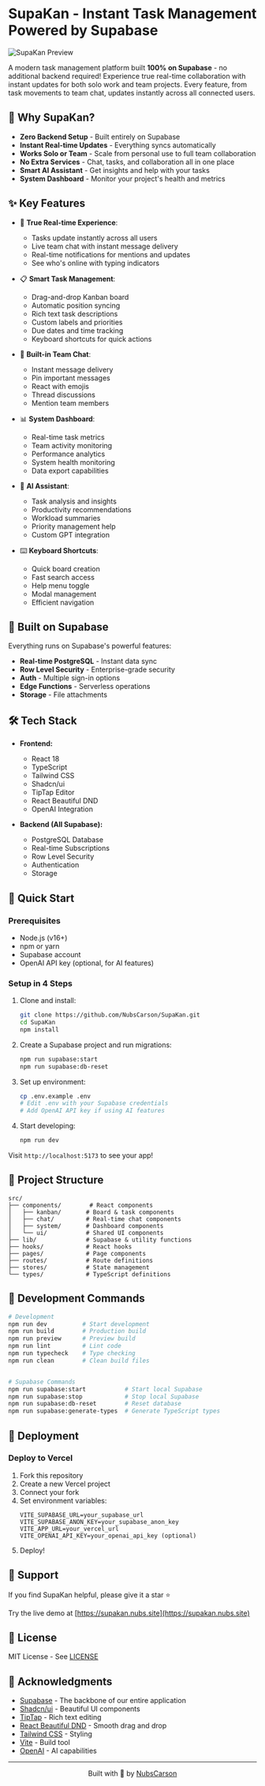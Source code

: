 # SupaKan - Instant Task Management Powered by Supabase

![SupaKan Preview](public/og-preview.png)

A modern task management platform built **100% on Supabase** - no additional backend required! Experience true real-time collaboration with instant updates for both solo work and team projects. Every feature, from task movements to team chat, updates instantly across all connected users.

## 🌟 Why SupaKan?

- **Zero Backend Setup** - Built entirely on Supabase
- **Instant Real-time Updates** - Everything syncs automatically
- **Works Solo or Team** - Scale from personal use to full team collaboration
- **No Extra Services** - Chat, tasks, and collaboration all in one place
- **Smart AI Assistant** - Get insights and help with your tasks
- **System Dashboard** - Monitor your project's health and metrics

## ✨ Key Features

- 🔄 **True Real-time Experience**:
  - Tasks update instantly across all users
  - Live team chat with instant message delivery
  - Real-time notifications for mentions and updates
  - See who's online with typing indicators
  
- 📋 **Smart Task Management**:
  - Drag-and-drop Kanban board
  - Automatic position syncing
  - Rich text task descriptions
  - Custom labels and priorities
  - Due dates and time tracking
  - Keyboard shortcuts for quick actions
  
- 💬 **Built-in Team Chat**:
  - Instant message delivery
  - Pin important messages
  - React with emojis
  - Thread discussions
  - Mention team members
  
- 📊 **System Dashboard**:
  - Real-time task metrics
  - Team activity monitoring
  - Performance analytics
  - System health monitoring
  - Data export capabilities
  
- 🤖 **AI Assistant**:
  - Task analysis and insights
  - Productivity recommendations
  - Workload summaries
  - Priority management help
  - Custom GPT integration
  
- ⌨️ **Keyboard Shortcuts**:
  - Quick board creation
  - Fast search access
  - Help menu toggle
  - Modal management
  - Efficient navigation

## 🚀 Built on Supabase

Everything runs on Supabase's powerful features:

- **Real-time PostgreSQL** - Instant data sync
- **Row Level Security** - Enterprise-grade security
- **Auth** - Multiple sign-in options
- **Edge Functions** - Serverless operations
- **Storage** - File attachments

## 🛠️ Tech Stack

- **Frontend:**
  - React 18
  - TypeScript
  - Tailwind CSS
  - Shadcn/ui
  - TipTap Editor
  - React Beautiful DND
  - OpenAI Integration

- **Backend (All Supabase):**
  - PostgreSQL Database
  - Real-time Subscriptions
  - Row Level Security
  - Authentication
  - Storage

## 🚀 Quick Start

### Prerequisites

- Node.js (v16+)
- npm or yarn
- Supabase account
- OpenAI API key (optional, for AI features)

### Setup in 4 Steps

1. Clone and install:
   ```bash
   git clone https://github.com/NubsCarson/SupaKan.git
   cd SupaKan
   npm install
   ```

2. Create a Supabase project and run migrations:
   ```bash
   npm run supabase:start
   npm run supabase:db-reset
   ```

3. Set up environment:
   ```bash
   cp .env.example .env
   # Edit .env with your Supabase credentials
   # Add OpenAI API key if using AI features
   ```

4. Start developing:
   ```bash
   npm run dev
   ```

Visit `http://localhost:5173` to see your app!

## 📁 Project Structure

```
src/
├── components/        # React components
│   ├── kanban/       # Board & task components
│   ├── chat/         # Real-time chat components
│   ├── system/       # Dashboard components
│   └── ui/           # Shared UI components
├── lib/              # Supabase & utility functions
├── hooks/            # React hooks
├── pages/            # Page components
├── routes/           # Route definitions
├── stores/           # State management
└── types/            # TypeScript definitions
```

## 🔧 Development Commands

```bash
# Development
npm run dev          # Start development
npm run build        # Production build
npm run preview      # Preview build
npm run lint         # Lint code
npm run typecheck    # Type checking
npm run clean        # Clean build files


# Supabase Commands
npm run supabase:start           # Start local Supabase
npm run supabase:stop            # Stop local Supabase
npm run supabase:db-reset        # Reset database
npm run supabase:generate-types  # Generate TypeScript types
```

## 🚀 Deployment

### Deploy to Vercel

1. Fork this repository
2. Create a new Vercel project
3. Connect your fork
4. Set environment variables:
   ```env
   VITE_SUPABASE_URL=your_supabase_url
   VITE_SUPABASE_ANON_KEY=your_supabase_anon_key
   VITE_APP_URL=your_vercel_url
   VITE_OPENAI_API_KEY=your_openai_api_key (optional)
   ```
5. Deploy!

## 🌟 Support

If you find SupaKan helpful, please give it a star ⭐️

Try the live demo at [https://supakan.nubs.site](https://supakan.nubs.site)

## 📝 License

MIT License - See [LICENSE](LICENSE)

## 🙏 Acknowledgments

- [Supabase](https://supabase.io/) - The backbone of our entire application
- [Shadcn/ui](https://ui.shadcn.com/) - Beautiful UI components
- [TipTap](https://tiptap.dev/) - Rich text editing
- [React Beautiful DND](https://github.com/atlassian/react-beautiful-dnd) - Smooth drag and drop
- [Tailwind CSS](https://tailwindcss.com/) - Styling
- [Vite](https://vitejs.dev/) - Build tool
- [OpenAI](https://openai.com/) - AI capabilities

---
<div align="center">
  Built with 💚 by <a href="https://github.com/NubsCarson">NubsCarson</a>
</div> 